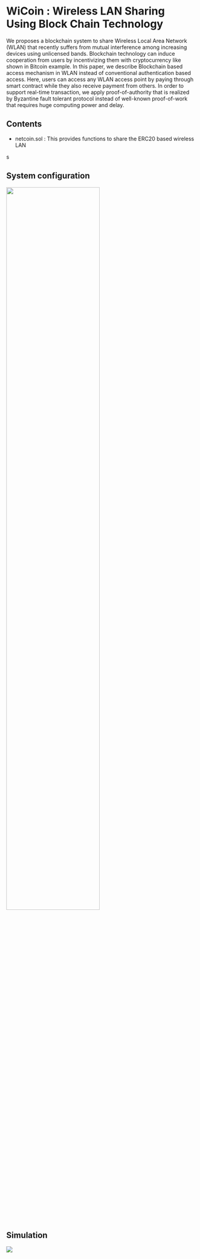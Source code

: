 # WiCoin : Wireless LAN Sharing Using Block Chain Technology


We proposes a blockchain system to share Wireless Local Area Network (WLAN) that recently suffers from mutual interference among increasing devices using unlicensed bands. Blockchain technology can induce cooperation from users by incentivizing them with cryptocurrency like shown in Bitcoin example. In this paper, we describe Blockchain based access mechanism in WLAN instead of conventional authentication based access. Here, users can access any WLAN access point by paying through smart contract while they also receive payment from others. In order to support real-time transaction, we apply proof-of-authority that is realized by Byzantine fault tolerant protocol instead of well-known proof-of-work that requires huge computing power and delay.


## Contents 
- netcoin.sol : This provides functions to share the ERC20 based wireless LAN

s
## System configuration

<img src="https://user-images.githubusercontent.com/73271891/154786485-dbe02abb-f89d-4580-af1a-ffe0398b3aca.png" width="70%">


## Simulation

<img src="https://user-images.githubusercontent.com/73271891/154786794-4f2e76bb-34ca-430e-8291-5f927507cf18.mp4">

